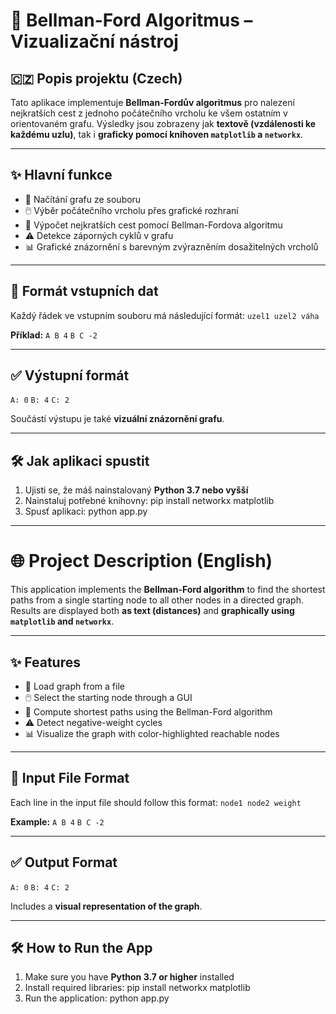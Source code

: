 # 🧠 Bellman-Ford Algoritmus – Vizualizační nástroj

## 🇨🇿 Popis projektu (Czech)

Tato aplikace implementuje **Bellman-Fordův algoritmus** pro nalezení nejkratších cest z jednoho počátečního vrcholu ke všem ostatním v orientovaném grafu. Výsledky jsou zobrazeny jak **textově (vzdálenosti ke každému uzlu)**, tak i **graficky pomocí knihoven `matplotlib` a `networkx`**.

---

## ✨ Hlavní funkce

- 📂 Načítání grafu ze souboru
- 🖱️ Výběr počátečního vrcholu přes grafické rozhraní
- 🧮 Výpočet nejkratších cest pomocí Bellman-Fordova algoritmu
- ⚠️ Detekce záporných cyklů v grafu
- 📊 Grafické znázornění s barevným zvýrazněním dosažitelných vrcholů

---

## 🧾 Formát vstupních dat

Každý řádek ve vstupním souboru má následující formát:
```uzel1 uzel2 váha```

**Příklad:**
```A B 4```
```B C -2```

---

## ✅ Výstupní formát
```A: 0```
```B: 4```
```C: 2```

Součástí výstupu je také **vizuální znázornění grafu**.

---

## 🛠️ Jak aplikaci spustit

1. Ujisti se, že máš nainstalovaný **Python 3.7 nebo vyšší**
2. Nainstaluj potřebné knihovny:
    pip install networkx matplotlib
3. Spusť aplikaci:
    python app.py

---

# 🌐 Project Description (English)

This application implements the **Bellman-Ford algorithm** to find the shortest paths from a single starting node to all other nodes in a directed graph. Results are displayed both **as text (distances)** and **graphically using `matplotlib` and `networkx`**.

---

## ✨ Features

- 📂 Load graph from a file  
- 🖱️ Select the starting node through a GUI  
- 🧮 Compute shortest paths using the Bellman-Ford algorithm  
- ⚠️ Detect negative-weight cycles  
- 📊 Visualize the graph with color-highlighted reachable nodes  

---

## 🧾 Input File Format

Each line in the input file should follow this format:
```node1 node2 weight```

**Example:**
```A B 4```
```B C -2```

---

## ✅ Output Format
```A: 0```
```B: 4```
```C: 2```

Includes a **visual representation of the graph**.

---

## 🛠️ How to Run the App

1. Make sure you have **Python 3.7 or higher** installed  
2. Install required libraries:
    pip install networkx matplotlib
3. Run the application:
    python app.py